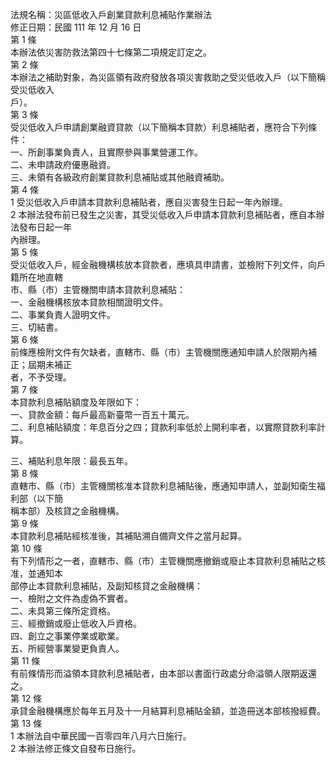 法規名稱：災區低收入戶創業貸款利息補貼作業辦法  
修正日期：民國 111 年 12 月 16 日  
第 1 條  
本辦法依災害防救法第四十七條第二項規定訂定之。  
第 2 條  
本辦法之補助對象，為災區領有政府發放各項災害救助之受災低收入戶（以下簡稱受災低收入  
戶）。  
第 3 條  
受災低收入戶申請創業融資貸款（以下簡稱本貸款）利息補貼者，應符合下列條件：  
一、所創事業負責人，且實際參與事業營運工作。  
二、未申請政府優惠融資。  
三、未領有各級政府創業貸款利息補貼或其他融資補助。  
第 4 條  
1 受災低收入戶申請本貸款利息補貼者，應自災害發生日起一年內辦理。  
2 本辦法發布前已發生之災害，其受災低收入戶申請本貸款利息補貼者，應自本辦法發布日起一年  
內辦理。  
第 5 條  
受災低收入戶，經金融機構核放本貸款者，應填具申請書，並檢附下列文件，向戶籍所在地直轄  
市、縣（市）主管機關申請本貸款利息補貼：  
一、金融機構核放本貸款相關證明文件。  
二、事業負責人證明文件。  
三、切結書。  
第 6 條  
前條應檢附文件有欠缺者，直轄市、縣（市）主管機關應通知申請人於限期內補正；屆期未補正  
者，不予受理。  
第 7 條  
本貸款利息補貼額度及年限如下：  
一、貸款金額：每戶最高新臺幣一百五十萬元。  
二、利息補貼額度：年息百分之四；貸款利率低於上開利率者，以實際貸款利率計算。  


三、補貼利息年限：最長五年。  
第 8 條  
直轄市、縣（市）主管機關核准本貸款利息補貼後，應通知申請人，並副知衛生福利部（以下簡  
稱本部）及核貸之金融機構。  
第 9 條  
本貸款利息補貼經核准後，其補貼溯自備齊文件之當月起算。  
第 10 條  
有下列情形之一者，直轄市、縣（市）主管機關應撤銷或廢止本貸款利息補貼之核准，並通知本  
部停止本貸款利息補貼，及副知核貸之金融機構：  
一、檢附之文件為虛偽不實者。  
二、未具第三條所定資格。  
三、經撤銷或廢止低收入戶資格。  
四、創立之事業停業或歇業。  
五、所經營事業變更負責人。  
第 11 條  
有前條情形而溢領本貸款利息補貼者，由本部以書面行政處分命溢領人限期返還之。  
第 12 條  
承貸金融機構應於每年五月及十一月結算利息補貼金額，並造冊送本部核撥經費。  
第 13 條  
1 本辦法自中華民國一百零四年八月六日施行。  
2 本辦法修正條文自發布日施行。  


